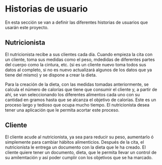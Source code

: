 # Historias de usuario
En esta sección se van a definir las diferentes historias de usuarios que usarán este proyecto.

## Nutricionista
El nutricionista recibe a sus clientes cada día. Cuando empieza la cita con un cliente, toma sus medidas como el peso, mdedidas de diferentes partes del cuerpo como la cintura, etc. (si es un cliente nuevo toma todos sus datos al completo, si no es nuevo actualizará algunos de los datos que ya tiene del mismo) y se dispone a crear la dieta.

Para la creación de la dieta, con las medidas tomadas anteriormente, se calcula el número de calorías que tiene que consumir el cliente y, a partir de ahí, se van seleccionando los diferentes alimentos cada uno con su cantidad en gramos hasta que se alcanza el objetivo de calorías. Este es un proceso largo y tedioso que ocupa mucho tiempo. El nutricionista desea tener una aplicación que le permita acortar este proceso.

## Cliente
El cliente acude al nutricionista, ya sea para reducir su peso, aumentarlo ó simplemente para cambiar hábitos alimenticios. Después de la cita, el nutricionista le entrega un documento con la dieta que le ha creado. El cliente quiere tener un documento, dieta, que le permita llevar un control de su amilemtación y así poder cumplir con los objetivos que se ha marcado.